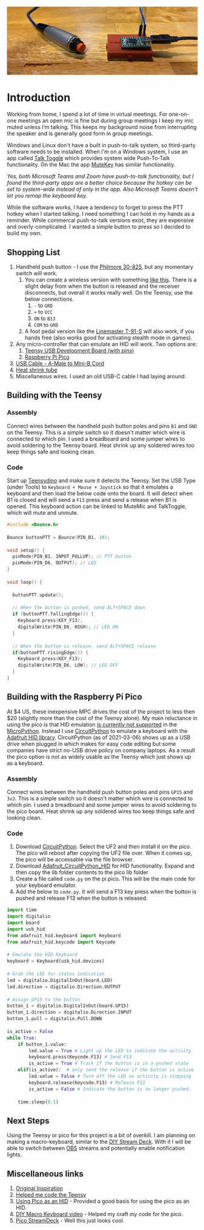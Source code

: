 ![PTT](./PTT1.png)

# Introduction

Working from home, I  spend a lot of time in virtual meetings.  For one-on-one meetings an open mic is fine but during group meetings I keep my mic muted unless I’m talking. This keeps my background noise from interrupting the speaker and is generally good form in group meetings.

Windows and Linux don't have a built in push-to-talk system, so third-party software needs to be installed.  When I'm on a Windows system, I use an app called [Talk Toggle](https://apps.microsoft.com/store/detail/talk-toggle/9NRJCS6G10KT) which provides system wide Push-To-Talk functionality.   On the Mac the app [MuteKey](https://apps.apple.com/us/app/mutekey/id1509590766?mt=12) has similar functionality.  

_Yes, both Microsoft Teams and Zoom have push-to-talk functionality, but I found the third-party apps are a better choice because the hotkey can be set to system-wide instead of only in the app.  Also Microsoft Teams doesn't let you remap the keyboard key._

While the software works, I have a tendency to forget to press the PTT hotkey when I started talking.  I need something I can hold in my hands as a reminder.  While commercal push-to-talk versions exist, they are expensive and overly-complicated.  I wanted a simple button to press so I decided to build my own.

## Shopping List

1. Handheld push button - I use the [Philmore 30-825](https://www.ebay.com/sch/i.html?_nkw=Philmore+30-825%2C&_sacat=0), but any momentary switch will work.
   1. You can create a wireless version with something [like this](https://smile.amazon.com/gp/product/B08F7CTDWT). There is a slight delay from when the button is released and the receiver disconnects, but overall it works really well. On the Teensy, use the below connections.
      1. `-` to `GRD`
      2. `+` to `VCC`
      3. `ON` to `B13`
      4. `COM` to `GRD`
   2. A foot pedal version like the  [Linemaster T-91-S](https://linemaster.com/product/378/Treadlite-Ii/T-91-S/) will also work, if you  hands free (also works good for activating stealth mode in games).
2. Any micro-controller that can emulate an HID will work.  Two options are:
   1. [Teensy USB Development Board (with pins)](https://www.pjrc.com/store/teensy_pins.html)
   2. [Raspberry Pi Pico](https://www.raspberrypi.org/products/raspberry-pi-pico/)
3. [USB Cable - A-Male to Mini-B Cord](https://www.pjrc.com/store/cable_usb_micro_b.html)
4. [Heat shrink tube](https://www.amazon.com/560PCS-Heat-Shrink-Tubing-Eventronic/dp/B072PCQ2LW)
5. Miscellaneous wires.  I used an old USB-C cable I had laying around.

## Building with the Teensy

### Assembly

Connect wires between the handheld push button poles and  pins `B1` and `GND` on the Teensy.  This is a simple switch so it doesn't matter which wire is connected to which pin.  I used a breadboard and some jumper wires to avoid soldering to the Teensy board.  Heat shrink up any soldered wires too keep things safe and looking clean.

### Code

Start up [Teensydino](https://www.pjrc.com/teensy/td_download.html) and make sure it detects the Teensy.  Set the USB Type (under Tools) to `Keyboard + Mouse + Joystick` so that it emulates a keyboard and then load the below code onto the board.  It will detect when B1 is closed and will send a `F13` press and send a release when B1 is opened.  This keyboard action can be linked to MuteMic and TalkToggle, which will mute and unmute.

````c
#include <Bounce.h>

Bounce buttonPTT = Bounce(PIN_B1, 10);

void setup() {
  pinMode(PIN_B1, INPUT_PULLUP); // PTT button
  pinMode(PIN_D6, OUTPUT); // LED
}

void loop() {

  buttonPTT.update();

  // When the button is pushed, send ALT+SPACE down
  if (buttonPTT.fallingEdge()) {
    Keyboard.press(KEY_F13);
    digitalWrite(PIN_D6, HIGH); // LED ON
  }

  // When the button is release, send ALT+SPACE release
  if(buttonPTT.risingEdge()) {
    Keyboard.press(KEY_F13);
    digitalWrite(PIN_D6, LOW); // LED OFF
  }
}
````

## Building with the Raspberry Pi Pico

At $4 US, these inexpensive MPC drives the cost of the project to less then $20 (slightly more than the cost of the Teensy alone).  My main reluctance in using the pico is that HID emulation [is currently not supported](https://github.com/micropython/micropython/issues/6811) in the [MicroPython](https://micropython.org/).  Instead I use [CircuitPython](https://circuitpython.org/) to emulate a keyboard with the [Adafruit HID library](https://github.com/adafruit/Adafruit_CircuitPython_HID).  CircuitPython (as of 2021-03-06) shows up as a USB drive when plugged in which makes for easy code editing but some companies have strict no-USB drive policy on company laptops.  As a result the pico option is not as widely usable as the Teensy which just shows up as a keyboard.

### Assembly

Connect wires between the handheld push button poles and pins `GP15` and `3v3`.  This is a simple switch so it doesn't matter which wire is connected to which pin.  I used a breadboard and some jumper wires to avoid soldering to the pico board.  Heat shrink up any soldered wires too keep things safe and looking clean.

### Code

1. Download [CircuitPython](https://circuitpython.org/board/raspberry_pi_pico/).  Select the UF2 and then install it on the pico.  The pico will reboot after copying the UF2 file over.  When it comes up, the pico will be accessable via the file browser.
1. Download [Adafruit_CircuitPython_HID](https://github.com/adafruit/Adafruit_CircuitPython_HID) for HID functionality.  Expand and then copy the lib folder contents to the pico lib folder
1. Create a file called `code.py` on the pi pico.  This will be the main code for your keyboard emulator.
1. Add the below to `code.py`.  It will send a F13 key press when the button is pushed and release F13 when the button is released.

``` python
import time
import digitalio
import board
import usb_hid
from adafruit_hid.keyboard import Keyboard
from adafruit_hid.keycode import Keycode

# Emulate the HID Keyboard
keyboard = Keyboard(usb_hid.devices)

# Grab the LED for status indication
led = digitalio.DigitalInOut(board.LED)
led.direction = digitalio.Direction.OUTPUT

# Assign GP15 to the button
button_1 = digitalio.DigitalInOut(board.GP15)
button_1.direction = digitalio.Direction.INPUT
button_1.pull = digitalio.Pull.DOWN

is_active = False
while True:
    if button_1.value:
        led.value = True # Light up the LED to indicate the activity
        keyboard.press(Keycode.F13) # Send F13
        is_active = True # Track if the button is in a pushed state
    elif(is_active):  # only send the release if the button is active
        led.value = False # Turn off the LED as activity is stopping
        keyboard.release(Keycode.F13) # Release F13
        is_active = False # Indicate the button is no longer pushed.

    time.sleep(0.1)
```

## Next Steps

Using the Teensy or pico for this project is a bit of overkill.  I am planning on making a macro-keyboard, similar to the [DIY Stream Deck](https://www.partsnotincluded.com/diy-stream-deck-mini-macro-keyboard/).  With it I will be able to switch between [OBS](https://obsproject.com/) streams and potentially enable notification lights.

## Miscellaneous links

1. [Original Inspiration](https://timmyomahony.com/blog/making-usb-push-buttons/)
1. [Helped me code the Teensy](https://www.pjrc.com/teensy/td_keyboard.html)
1. [Using Pico as an HID](https://hridaybarot.home.blog/2021/01/31/using-raspberry-pi-pico-has-hid-device-to-control-mouse-and-keyboard/) - Provided a good basis for using the pico as an HID.
1. [DIY Macro Keyboard video](https://www.youtube.com/watch?v=aEWptdD32iA) - Helped my craft my code for the pico.
1. [Pico StreamDeck](https://github.com/pjgpetecodes/pico-streamdeck) - Well this just looks cool.
